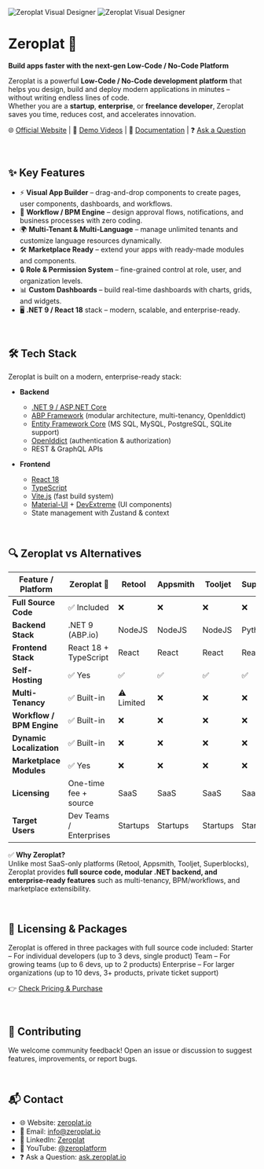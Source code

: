 ![Zeroplat Visual Designer](https://github.com/zeroplat-io/zeroplat/blob/main/visual-designer.jpg)
![Zeroplat Visual Designer](https://github.com/zeroplat-io/zeroplat/blob/main/visualdesigner2.png)

# Zeroplat 🚀  
**Build apps faster with the next-gen Low-Code / No-Code Platform**

Zeroplat is a powerful **Low-Code / No-Code development platform** that helps you design, build and deploy modern applications in minutes – without writing endless lines of code.  
Whether you are a **startup**, **enterprise**, or **freelance developer**, Zeroplat saves you time, reduces cost, and accelerates innovation.

🌐 [Official Website](https://zeroplat.io) | 🎥 [Demo Videos](https://www.youtube.com/@zeroplatform) | 📖 [Documentation](https://docs.zeroplat.io) | ❓ [Ask a Question](https://ask.zeroplat.io)

<br>

## ✨ Key Features
- ⚡ **Visual App Builder** – drag-and-drop components to create pages, user components, dashboards, and workflows.  
- 🔄 **Workflow / BPM Engine** – design approval flows, notifications, and business processes with zero coding.  
- 🌍 **Multi-Tenant & Multi-Language** – manage unlimited tenants and customize language resources dynamically.  
- 🛠️ **Marketplace Ready** – extend your apps with ready-made modules and components.  
- 🔒 **Role & Permission System** – fine-grained control at role, user, and organization levels.  
- 📊 **Custom Dashboards** – build real-time dashboards with charts, grids, and widgets.  
- 🖥️ **.NET 9 / React 18** stack – modern, scalable, and enterprise-ready.  

<br>

## 🛠 Tech Stack

Zeroplat is built on a modern, enterprise-ready stack:

- **Backend**
  - [.NET 9 / ASP.NET Core](https://dotnet.microsoft.com/)  
  - [ABP Framework](https://abp.io/) (modular architecture, multi-tenancy, OpenIddict)  
  - [Entity Framework Core](https://learn.microsoft.com/en-us/ef/core/) (MS SQL, MySQL, PostgreSQL, SQLite support)  
  - [OpenIddict](https://documentation.openiddict.com/) (authentication & authorization)  
  - REST & GraphQL APIs  

- **Frontend**
  - [React 18](https://react.dev/)  
  - [TypeScript](https://www.typescriptlang.org/)  
  - [Vite.js](https://vitejs.dev/) (fast build system)  
  - [Material-UI](https://mui.com/) + [DevExtreme](https://js.devexpress.com/) (UI components)  
  - State management with Zustand & context 

<br>

## 🔍 Zeroplat vs Alternatives

| Feature / Platform        | Zeroplat 🚀            | Retool | Appsmith | Tooljet | Superblocks | abp.io |
|----------------------------|------------------------|--------|----------|---------|-------------|--------|
| **Full Source Code**       | ✅ Included            | ❌     | ❌       | ❌      | ❌          | ✅     |
| **Backend Stack**          | .NET 9 (ABP.io)        | NodeJS | NodeJS   | NodeJS  | Python      | .NET 9 |
| **Frontend Stack**         | React 18 + TypeScript  | React  | React    | React   | React       | Angular|
| **Self-Hosting**           | ✅ Yes                 | ✅     | ✅       | ✅      | ✅          | ✅     |
| **Multi-Tenancy**          | ✅ Built-in            | ⚠️ Limited | ❌   | ❌      | ❌          | ✅     |
| **Workflow / BPM Engine**  | ✅ Built-in            | ❌     | ❌       | ❌      | ❌          | ❌     |
| **Dynamic Localization**   | ✅ Built-in            | ❌     | ❌       | ❌      | ❌          | ⚠️ Limited |
| **Marketplace Modules**    | ✅ Yes                 | ❌     | ❌       | ❌      | ❌          | ❌     |
| **Licensing**              | One-time fee + source  | SaaS   | SaaS     | SaaS    | SaaS        | Commercial |
| **Target Users**           | Dev Teams / Enterprises| Startups| Startups| Startups| Startups    | .NET Devs |



✅ **Why Zeroplat?**  
Unlike most SaaS-only platforms (Retool, Appsmith, Tooljet, Superblocks), Zeroplat provides **full source code, modular .NET backend, and enterprise-ready features** such as multi-tenancy, BPM/workflows, and marketplace extensibility.  

<br>

## 💼 Licensing & Packages

Zeroplat is offered in three packages with full source code included:
Starter – For individual developers (up to 3 devs, single product)
Team – For growing teams (up to 6 devs, up to 2 products)
Enterprise – For larger organizations (up to 10 devs, 3+ products, private ticket support)

👉 [Check Pricing & Purchase](https://zeroplat.io/pricing/)

<br>

## 🤝 Contributing

We welcome community feedback!
Open an issue or discussion to suggest features, improvements, or report bugs.

<br>

## 📬 Contact
- 🌐 Website: [zeroplat.io](https://zeroplat.io)  
- 📧 Email: info@zeroplat.io  
- 💼 LinkedIn: [Zeroplat](https://www.linkedin.com/company/zeroplat)
- 🎥 YouTube: [@zeroplatform](https://www.youtube.com/@zeroplatform)  
- ❓ Ask a Question: [ask.zeroplat.io](https://ask.zeroplat.io)  
